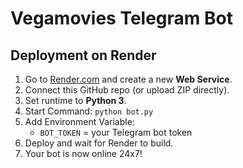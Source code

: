 # Vegamovies Telegram Bot

## Deployment on Render

1. Go to [Render.com](https://render.com/) and create a new **Web Service**.
2. Connect this GitHub repo (or upload ZIP directly).
3. Set runtime to **Python 3**.
4. Start Command: `python bot.py`
5. Add Environment Variable:
   - `BOT_TOKEN` = your Telegram bot token
6. Deploy and wait for Render to build.
7. Your bot is now online 24x7!
